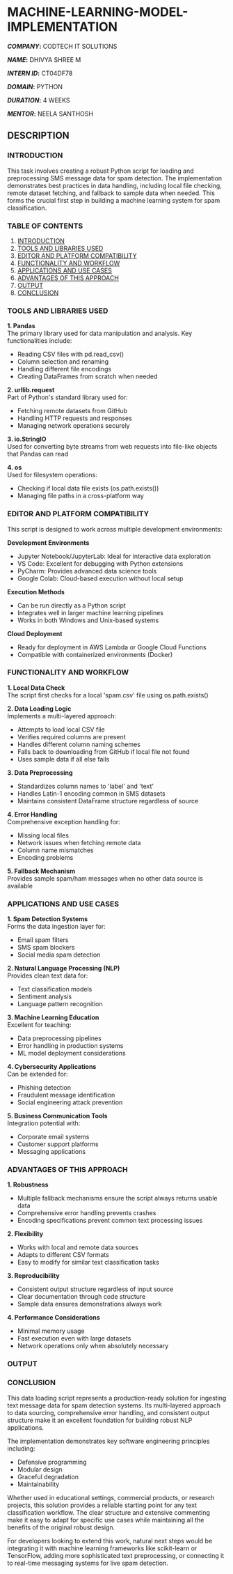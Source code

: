 # MACHINE-LEARNING-MODEL-IMPLEMENTATION

***COMPANY*:** CODTECH IT SOLUTIONS

***NAME*:** DHIVYA SHREE M

***INTERN ID*:** CT04DF78

***DOMAIN*:** PYTHON

***DURATION*:** 4 WEEKS

***MENTOR*:** NEELA SANTHOSH

## DESCRIPTION
### INTRODUCTION  
This task involves creating a robust Python script for loading and preprocessing SMS message data for spam detection. The implementation demonstrates best practices in data handling, including local file checking, remote dataset fetching, and fallback to sample data when needed. This forms the crucial first step in building a machine learning system for spam classification.

### TABLE OF CONTENTS  
1. [INTRODUCTION](#introduction)
2. [TOOLS AND LIBRARIES USED](#tools-and-libraries-used)
3. [EDITOR AND PLATFORM COMPATIBILITY](#editor-and-platform-compatibility)
4. [FUNCTIONALITY AND WORKFLOW](#functionality-and-workflow)
5. [APPLICATIONS AND USE CASES](#applications-and-use-cases)
6. [ADVANTAGES OF THIS APPROACH](#advantages-of-this-approach)
7. [OUTPUT](#output)
8. [CONCLUSION](#conclusion)

### TOOLS AND LIBRARIES USED  
**1. Pandas**  
The primary library used for data manipulation and analysis. Key functionalities include:
- Reading CSV files with pd.read_csv()
- Column selection and renaming
- Handling different file encodings
- Creating DataFrames from scratch when needed

**2. urllib.request**  
Part of Python's standard library used for:
- Fetching remote datasets from GitHub
- Handling HTTP requests and responses
- Managing network operations securely

**3. io.StringIO**  
Used for converting byte streams from web requests into file-like objects that Pandas can read

**4. os**  
Used for filesystem operations:
- Checking if local data file exists (os.path.exists())
- Managing file paths in a cross-platform way

### EDITOR AND PLATFORM COMPATIBILITY  
This script is designed to work across multiple development environments:

**Development Environments**  
- Jupyter Notebook/JupyterLab: Ideal for interactive data exploration
- VS Code: Excellent for debugging with Python extensions
- PyCharm: Provides advanced data science tools
- Google Colab: Cloud-based execution without local setup

**Execution Methods**  
- Can be run directly as a Python script
- Integrates well in larger machine learning pipelines
- Works in both Windows and Unix-based systems

**Cloud Deployment**  
- Ready for deployment in AWS Lambda or Google Cloud Functions
- Compatible with containerized environments (Docker)

### FUNCTIONALITY AND WORKFLOW  
**1. Local Data Check**  
The script first checks for a local 'spam.csv' file using os.path.exists()

**2. Data Loading Logic**  
Implements a multi-layered approach:
- Attempts to load local CSV file
- Verifies required columns are present
- Handles different column naming schemes
- Falls back to downloading from GitHub if local file not found
- Uses sample data if all else fails

**3. Data Preprocessing**  
- Standardizes column names to 'label' and 'text'
- Handles Latin-1 encoding common in SMS datasets
- Maintains consistent DataFrame structure regardless of source

**4. Error Handling**  
Comprehensive exception handling for:
- Missing local files
- Network issues when fetching remote data
- Column name mismatches
- Encoding problems

**5. Fallback Mechanism**  
Provides sample spam/ham messages when no other data source is available

### APPLICATIONS AND USE CASES  
**1. Spam Detection Systems**  
Forms the data ingestion layer for:
- Email spam filters
- SMS spam blockers
- Social media spam detection

**2. Natural Language Processing (NLP)**  
Provides clean text data for:
- Text classification models
- Sentiment analysis
- Language pattern recognition

**3. Machine Learning Education**  
Excellent for teaching:
- Data preprocessing pipelines
- Error handling in production systems
- ML model deployment considerations

**4. Cybersecurity Applications**  
Can be extended for:
- Phishing detection
- Fraudulent message identification
- Social engineering attack prevention

**5. Business Communication Tools**  
Integration potential with:
- Corporate email systems
- Customer support platforms
- Messaging applications

### ADVANTAGES OF THIS APPROACH  
**1. Robustness**  
- Multiple fallback mechanisms ensure the script always returns usable data
- Comprehensive error handling prevents crashes
- Encoding specifications prevent common text processing issues

**2. Flexibility**  
- Works with local and remote data sources
- Adapts to different CSV formats
- Easy to modify for similar text classification tasks

**3. Reproducibility**  
- Consistent output structure regardless of input source
- Clear documentation through code structure
- Sample data ensures demonstrations always work

**4. Performance Considerations**  
- Minimal memory usage
- Fast execution even with large datasets
- Network operations only when absolutely necessary

### OUTPUT  


### CONCLUSION  
This data loading script represents a production-ready solution for ingesting text message data for spam detection systems. Its multi-layered approach to data sourcing, comprehensive error handling, and consistent output structure make it an excellent foundation for building robust NLP applications.

The implementation demonstrates key software engineering principles including:
- Defensive programming
- Modular design
- Graceful degradation
- Maintainability

Whether used in educational settings, commercial products, or research projects, this solution provides a reliable starting point for any text classification workflow. The clear structure and extensive commenting make it easy to adapt for specific use cases while maintaining all the benefits of the original robust design.

For developers looking to extend this work, natural next steps would be integrating it with machine learning frameworks like scikit-learn or TensorFlow, adding more sophisticated text preprocessing, or connecting it to real-time messaging systems for live spam detection.
